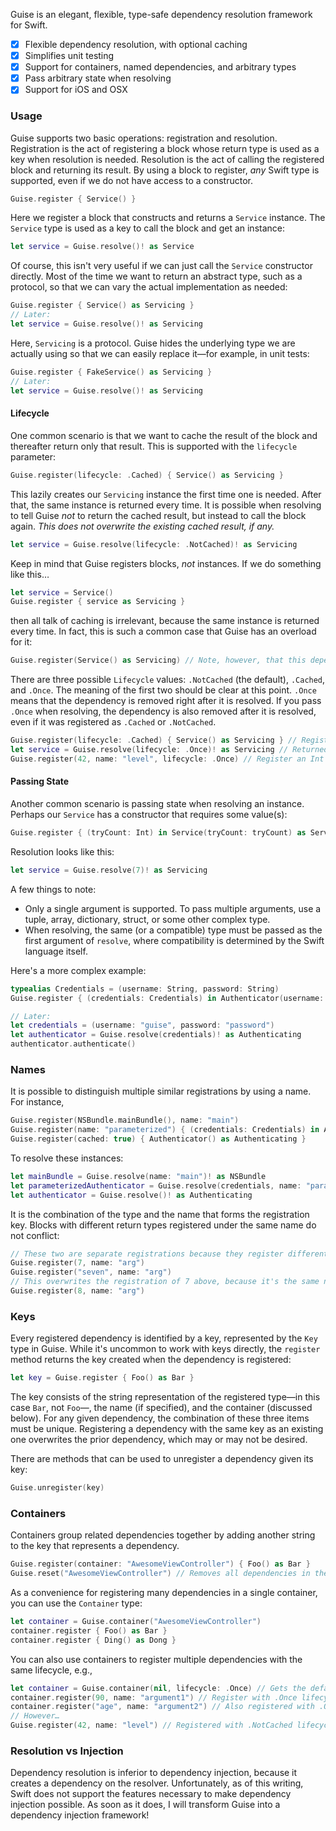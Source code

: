 Guise is an elegant, flexible, type-safe dependency resolution framework for Swift.

- [x] Flexible dependency resolution, with optional caching
- [x] Simplifies unit testing
- [x] Support for containers, named dependencies, and arbitrary types
- [x] Pass arbitrary state when resolving
- [x] Support for iOS and OSX

### Usage

Guise supports two basic operations: registration and resolution. Registration is the act of registering a block whose return type is used as a key when resolution is needed. Resolution is the act of calling the registered block and returning its result. By using a block to register, _any_ Swift type is supported, even if we do not have access to a constructor.

```swift
Guise.register { Service() }
```

Here we register a block that constructs and returns a `Service` instance. The `Service` type is used as a key to call the block and get an instance:

```swift
let service = Guise.resolve()! as Service
```

Of course, this isn't very useful if we can just call the `Service` constructor directly. Most of the time we want to return an abstract type, such as a protocol, so that we can vary the actual implementation as needed:

```swift
Guise.register { Service() as Servicing }
// Later:
let service = Guise.resolve()! as Servicing
```

Here, `Servicing` is a protocol. Guise hides the underlying type we are actually using so that we can easily replace it—for example, in unit tests:

```swift
Guise.register { FakeService() as Servicing }
// Later:
let service = Guise.resolve()! as Servicing
```

#### Lifecycle

One common scenario is that we want to cache the result of the block and thereafter return only that result. This is supported with the `lifecycle` parameter:

```swift
Guise.register(lifecycle: .Cached) { Service() as Servicing }
```

This lazily creates our `Servicing` instance the first time one is needed. After that, the same instance is returned every time. It is possible when resolving to tell Guise _not_ to return the cached result, but instead to call the block again. _This does not overwrite the existing cached result, if any._

```swift
let service = Guise.resolve(lifecycle: .NotCached)! as Servicing
```

Keep in mind that Guise registers blocks, _not_ instances. If we do something like this…

```swift
let service = Service()
Guise.register { service as Servicing }
```

then all talk of caching is irrelevant, because the same instance is returned every time. In fact, this is such a common case that Guise has an overload for it:

```swift
Guise.register(Service() as Servicing) // Note, however, that this dependency is not created lazily, but eagerly
```

There are three possible `Lifecycle` values: `.NotCached` (the default), `.Cached`, and `.Once`. The meaning of the first two should be clear at this point. `.Once` means that the dependency is removed right after it is resolved. If you pass `.Once` when resolving, the dependency is also removed after it is resolved, even if it was registered as `.Cached` or `.NotCached`.

```swift
Guise.register(lifecycle: .Cached) { Service() as Servicing } // Register a lazily created, cached dependency of type Servicing
let service = Guise.resolve(lifecycle: .Once)! as Servicing // Returned and removed
Guise.register(42, name: "level", lifecycle: .Once) // Register an Int named "level" that is removed right after it is resolved
```

#### Passing State

Another common scenario is passing state when resolving an instance. Perhaps our `Service` has a constructor that requires some value(s):

```swift
Guise.register { (tryCount: Int) in Service(tryCount: tryCount) as Servicing }
```

Resolution looks like this:

```swift
let service = Guise.resolve(7)! as Servicing
```

A few things to note:

- Only a single argument is supported. To pass multiple arguments, use a tuple, array, dictionary, struct, or some other complex type.
- When resolving, the same (or a compatible) type must be passed as the first argument of `resolve`, where compatibility is determined by the Swift language itself.

Here's a more complex example:

```swift
typealias Credentials = (username: String, password: String)
Guise.register { (credentials: Credentials) in Authenticator(username: credentials.username, password: credentials.password) as Authenticating }

// Later:
let credentials = (username: "guise", password: "password")
let authenticator = Guise.resolve(credentials)! as Authenticating
authenticator.authenticate()
```

### Names

It is possible to distinguish multiple similar registrations by using a name. For instance,

```swift
Guise.register(NSBundle.mainBundle(), name: "main")
Guise.register(name: "parameterized") { (credentials: Credentials) in Authenticator(username: credentials.username, password: credentials.password) as Authenticating }
Guise.register(cached: true) { Authenticator() as Authenticating }
```

To resolve these instances:

```swift
let mainBundle = Guise.resolve(name: "main")! as NSBundle
let parameterizedAuthenticator = Guise.resolve(credentials, name: "parameterized")! as Authenticating
let authenticator = Guise.resolve()! as Authenticating
```

It is the combination of the type and the name that forms the registration key. Blocks with different return types registered under the same name do not conflict:

```swift
// These two are separate registrations because they register different types
Guise.register(7, name: "arg")
Guise.register("seven", name: "arg")
// This overwrites the registration of 7 above, because it's the same name and type
Guise.register(8, name: "arg")
```

### Keys

Every registered dependency is identified by a key, represented by the `Key` type in Guise. While it's uncommon to work with keys directly, the `register` method returns the key created when the dependency is registered:

```swift
let key = Guise.register { Foo() as Bar }
```

The key consists of the string representation of the registered type—in this case `Bar`, not `Foo`—, the name (if specified), and the container (discussed below). For any given dependency, the combination of these three items must be unique. Registering a dependency with the same key as an existing one overwrites the prior dependency, which may or may not be desired.

There are methods that can be used to unregister a dependency given its key:

```swift
Guise.unregister(key)
```

### Containers

Containers group related dependencies together by adding another string to the key that represents a dependency.

```swift
Guise.register(container: "AwesomeViewController") { Foo() as Bar }
Guise.reset("AwesomeViewController") // Removes all dependencies in the given container
```

As a convenience for registering many dependencies in a single container, you can use the `Container` type:

```swift
let container = Guise.container("AwesomeViewController")
container.register { Foo() as Bar }
container.register { Ding() as Dong }
```

You can also use containers to register multiple dependencies with the same lifecycle, e.g.,

```swift
let container = Guise.container(nil, lifecycle: .Once) // Gets the default container
container.register(90, name: "argument1") // Register with .Once lifecycle
container.register("age", name: "argument2") // Also registered with .Once lifecycle
// However…
Guise.register(42, name: "level") // Registered with .NotCached lifecycle in the default container
```

### Resolution vs Injection

Dependency resolution is inferior to dependency injection, because it creates a dependency on the resolver. Unfortunately, as of this writing, Swift does not support the features necessary to make dependency injection possible. As soon as it does, I will transform Guise into a dependency injection framework!
